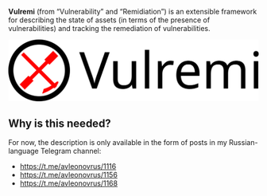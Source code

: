 **Vulremi** (from “Vulnerability” and “Remidiation”) is an extensible framework for describing the state of assets (in terms of the presence of vulnerabilities) and tracking the remediation of vulnerabilities.

![vulremi logo](https://github.com/leonov-av/vulremi/blob/main/logo/vulremi_line.png)

## Why is this needed?
For now, the description is only available in the form of posts in my Russian-language Telegram channel:

* https://t.me/avleonovrus/1116
* https://t.me/avleonovrus/1156
* https://t.me/avleonovrus/1168